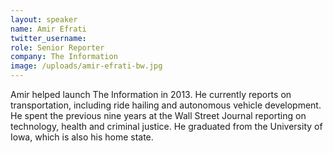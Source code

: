 ```yaml
---
layout: speaker
name: Amir Efrati
twitter_username:
role: Senior Reporter
company: The Information
image: /uploads/amir-efrati-bw.jpg
---
```


Amir helped launch The Information in 2013. He currently reports on transportation, including ride hailing and autonomous vehicle development. He spent the previous nine years at the Wall Street Journal reporting on technology, health and criminal justice. He graduated from the University of Iowa, which is also his home state.
